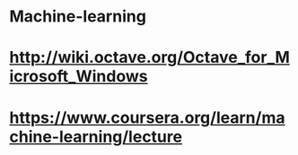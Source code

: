 # Machine-learning  

# http://wiki.octave.org/Octave_for_Microsoft_Windows  

# https://www.coursera.org/learn/machine-learning/lecture
